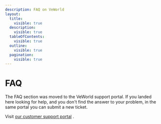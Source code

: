 ```yaml
---
description: FAQ on VeWorld
layout:
  title:
    visible: true
  description:
    visible: true
  tableOfContents:
    visible: true
  outline:
    visible: true
  pagination:
    visible: true
---
```


# FAQ

The FAQ section was moved to the VeWorld support portal. If you landed here looking for help, and you don't find the answer to your problem, in the same portal you can submit a new ticket.

Visit [our customer support portal](https://support.veworld.com/support/home) .

